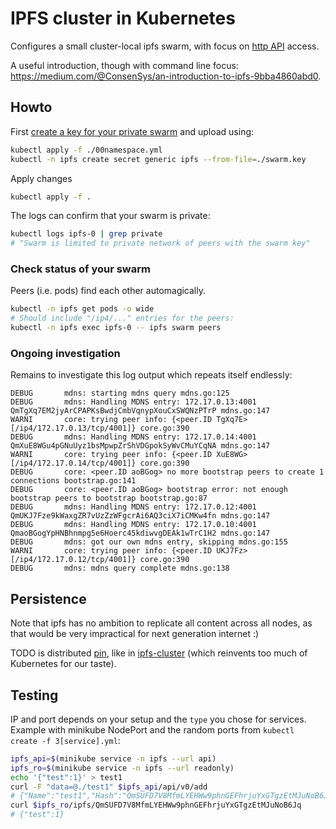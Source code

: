 
# IPFS cluster in Kubernetes

Configures a small cluster-local ipfs swarm, with focus on [http API](https://github.com/ipfs/http-api-spec) access.

A useful introduction, though with command line focus: https://medium.com/@ConsenSys/an-introduction-to-ipfs-9bba4860abd0.

## Howto

First [create a key for your private swarm](https://github.com/ipfs/go-ipfs/blob/v0.4.11/docs/experimental-features.md#private-networks) and upload using:
```bash
kubectl apply -f ./00namespace.yml
kubectl -n ipfs create secret generic ipfs --from-file=./swarm.key
```

Apply changes
```bash
kubectl apply -f .
```

The logs can confirm that your swarm is private:
```bash
kubectl logs ipfs-0 | grep private
# "Swarm is limited to private network of peers with the swarm key"
```

### Check status of your swarm

Peers (i.e. pods) find each other automagically.

```bash
kubectl -n ipfs get pods -o wide
# Should include "/ip4/..." entries for the peers:
kubectl -n ipfs exec ipfs-0 -- ipfs swarm peers
```

### Ongoing investigation

Remains to investigate this log output
which repeats itself endlessly:
```
DEBUG       mdns: starting mdns query mdns.go:125
DEBUG       mdns: Handling MDNS entry: 172.17.0.13:4001 QmTgXq7EM2jyArCPAPKsBwdjCmbVqnypXouCxSWQNzPTrP mdns.go:147
WARNI       core: trying peer info: {<peer.ID TgXq7E> [/ip4/172.17.0.13/tcp/4001]} core.go:390
DEBUG       mdns: Handling MDNS entry: 172.17.0.14:4001 QmXuE8WGu4pGNuUyz1bsMpwpZrShVDGpokSyWvCMuYCqNA mdns.go:147
WARNI       core: trying peer info: {<peer.ID XuE8WG> [/ip4/172.17.0.14/tcp/4001]} core.go:390
DEBUG       core: <peer.ID aoBGog> no more bootstrap peers to create 1 connections bootstrap.go:141
DEBUG       core: <peer.ID aoBGog> bootstrap error: not enough bootstrap peers to bootstrap bootstrap.go:87
DEBUG       mdns: Handling MDNS entry: 172.17.0.12:4001 QmUKJ7Fze9kWaxgZR7vUzZzWFgcrAi6AQ3ciX7iCMKw4fn mdns.go:147
DEBUG       mdns: Handling MDNS entry: 172.17.0.10:4001 QmaoBGogYpHNBhnmpg5e6Hoerc45kdiwvgDEAk1wTrC1H2 mdns.go:147
DEBUG       mdns: got our own mdns entry, skipping mdns.go:155
WARNI       core: trying peer info: {<peer.ID UKJ7Fz> [/ip4/172.17.0.12/tcp/4001]} core.go:390
DEBUG       mdns: mdns query complete mdns.go:138
```

## Persistence

Note that ipfs has no ambition to replicate all content across all nodes,
as that would be very impractical for next generation internet :)

TODO is distributed [pin](https://www.reddit.com/r/ipfs/comments/69l1y8/does_ipfs_add_automatically_pin/),
like in [ipfs-cluster](https://github.com/ipfs/ipfs-cluster) (which reinvents too much of Kubernetes for our taste).

## Testing

IP and port depends on your setup and the `type` you chose for services. Example with minikube NodePort and the random ports from `kubectl create -f 3[service].yml`:

```bash
ipfs_api=$(minikube service -n ipfs --url api)
ipfs_ro=$(minikube service -n ipfs --url readonly)
echo '{"test":1}' > test1
curl -F "data=@./test1" $ipfs_api/api/v0/add
# {"Name":"test1","Hash":"QmSUFD7V8MfmLYEHWw9phnGEFhrjuYxGTgzEtMJuNoB6Jq"}
curl $ipfs_ro/ipfs/QmSUFD7V8MfmLYEHWw9phnGEFhrjuYxGTgzEtMJuNoB6Jq
# {"test":1}
```
